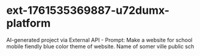 # ext-1761535369887-u72dumx-platform
AI-generated project via External API - Prompt: Make a website for school mobile fiendly blue color theme of website. Name of somer ville public sch
